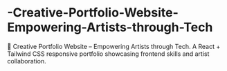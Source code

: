 # -Creative-Portfolio-Website-Empowering-Artists-through-Tech
💼 Creative Portfolio Website – Empowering Artists through Tech. A React + Tailwind CSS responsive portfolio showcasing frontend skills and artist collaboration.
